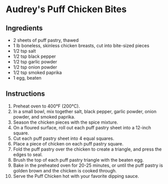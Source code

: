 # Audrey's Puff Chicken Bites

## Ingredients
- 2 sheets of puff pastry, thawed
- 1 lb boneless, skinless chicken breasts, cut into bite-sized pieces
- 1/2 tsp salt
- 1/2 tsp black pepper
- 1/2 tsp garlic powder
- 1/2 tsp onion powder
- 1/2 tsp smoked paprika
- 1 egg, beaten

## Instructions
1. Preheat oven to 400°F (200°C).
2. In a small bowl, mix together salt, black pepper, garlic powder, onion powder, and smoked paprika.
3. Season the chicken pieces with the spice mixture.
4. On a floured surface, roll out each puff pastry sheet into a 12-inch square.
5. Cut each puff pastry sheet into 4 equal squares.
6. Place a piece of chicken on each puff pastry square.
7. Fold the puff pastry over the chicken to create a triangle, and press the edges to seal.
8. Brush the top of each puff pastry triangle with the beaten egg.
9. Bake in the preheated oven for 20-25 minutes, or until the puff pastry is golden brown and the chicken is cooked through.
10. Serve the Puff Chicken hot with your favorite dipping sauce.
